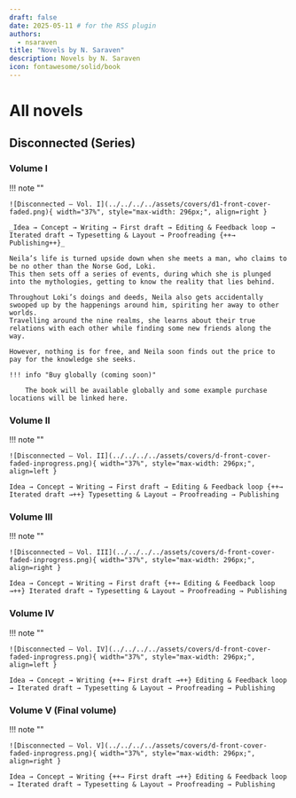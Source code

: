 ```yaml
---
draft: false
date: 2025-05-11 # for the RSS plugin
authors:
  - nsaraven
title: "Novels by N. Saraven"
description: Novels by N. Saraven
icon: fontawesome/solid/book
---
```


# All novels

<!-- more -->

## Disconnected (Series)

### Volume I

!!! note ""

    ![Disconnected — Vol. I](../../../../assets/covers/d1-front-cover-faded.png){ width="37%", style="max-width: 296px;", align=right }

    _Idea → Concept → Writing → First draft → Editing & Feedback loop → Iterated draft → Typesetting & Layout → Proofreading {++→ Publishing++}_

    Neila’s life is turned upside down when she meets a man, who claims to be no other than the Norse God, Loki.
    This then sets off a series of events, during which she is plunged into the mythologies, getting to know the reality that lies behind.

    Throughout Loki’s doings and deeds, Neila also gets accidentally swooped up by the happenings around him, spiriting her away to other worlds.
    Travelling around the nine realms, she learns about their true relations with each other while finding some new friends along the way.

    However, nothing is for free, and Neila soon finds out the price to pay for the knowledge she seeks.

    !!! info "Buy globally (coming soon)"

        The book will be available globally and some example purchase locations will be linked here.

### Volume II

!!! note ""

    ![Disconnected — Vol. II](../../../../assets/covers/d-front-cover-faded-inprogress.png){ width="37%", style="max-width: 296px;", align=left }

    Idea → Concept → Writing → First draft → Editing & Feedback loop {++→ Iterated draft →++} Typesetting & Layout → Proofreading → Publishing

### Volume III

!!! note ""

    ![Disconnected — Vol. III](../../../../assets/covers/d-front-cover-faded-inprogress.png){ width="37%", style="max-width: 296px;", align=right }

    Idea → Concept → Writing → First draft {++→ Editing & Feedback loop →++} Iterated draft → Typesetting & Layout → Proofreading → Publishing

### Volume IV

!!! note ""

    ![Disconnected — Vol. IV](../../../../assets/covers/d-front-cover-faded-inprogress.png){ width="37%", style="max-width: 296px;", align=left }

    Idea → Concept → Writing {++→ First draft →++} Editing & Feedback loop → Iterated draft → Typesetting & Layout → Proofreading → Publishing

### Volume V (Final volume)

!!! note ""

    ![Disconnected — Vol. V](../../../../assets/covers/d-front-cover-faded-inprogress.png){ width="37%", style="max-width: 296px;", align=right }

    Idea → Concept → Writing {++→ First draft →++} Editing & Feedback loop → Iterated draft → Typesetting & Layout → Proofreading → Publishing
